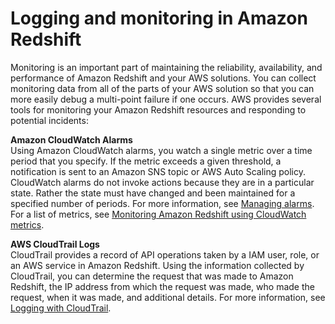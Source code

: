 # Logging and monitoring in Amazon Redshift<a name="security-incident-response"></a>

Monitoring is an important part of maintaining the reliability, availability, and performance of Amazon Redshift and your AWS solutions\. You can collect monitoring data from all of the parts of your AWS solution so that you can more easily debug a multi\-point failure if one occurs\. AWS provides several tools for monitoring your Amazon Redshift resources and responding to potential incidents:

**Amazon CloudWatch Alarms**  
Using Amazon CloudWatch alarms, you watch a single metric over a time period that you specify\. If the metric exceeds a given threshold, a notification is sent to an Amazon SNS topic or AWS Auto Scaling policy\. CloudWatch alarms do not invoke actions because they are in a particular state\. Rather the state must have changed and been maintained for a specified number of periods\. For more information, see [Managing alarms](performance-metrics-alarms.md)\. For a list of metrics, see [Monitoring Amazon Redshift using CloudWatch metrics](metrics-listing.md)\. 

**AWS CloudTrail Logs**  
CloudTrail provides a record of API operations taken by a IAM user, role, or an AWS service in Amazon Redshift\. Using the information collected by CloudTrail, you can determine the request that was made to Amazon Redshift, the IP address from which the request was made, who made the request, when it was made, and additional details\. For more information, see [Logging with CloudTrail](logging-with-cloudtrail.md)\.